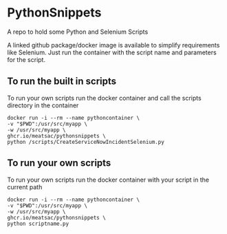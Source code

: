 # PythonSnippets
A repo to hold some Python and Selenium Scripts

A linked github package/docker image is available to simplify requirements like Selenium. Just run the container with the script name and parameters for the script.

## To run the built in scripts
To run your own scripts run the docker container and call the scripts directory in the container
```
docker run -i --rm --name pythoncontainer \
-v "$PWD":/usr/src/myapp \
-w /usr/src/myapp \
ghcr.io/meatsac/pythonsnippets \
python /scripts/CreateServiceNowIncidentSelenium.py
```

## To run your own scripts
To run your own scripts run the docker container with your script in the current path
```
docker run -i --rm --name pythoncontainer \
-v "$PWD":/usr/src/myapp \
-w /usr/src/myapp \
ghcr.io/meatsac/pythonsnippets \
python scriptname.py
```
